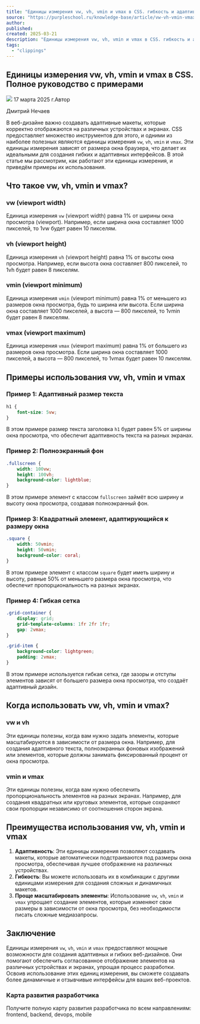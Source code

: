 ```yaml
---
title: "Единицы измерения vw, vh, vmin и vmax в CSS. гибкость и адаптивность для вашего дизайна"
source: "https://purpleschool.ru/knowledge-base/article/vw-vh-vmin-vmax"
author:
published:
created: 2025-03-21
description: "Единицы измерения vw, vh, vmin и vmax в CSS. гибкость и адаптивность для вашего дизайна"
tags:
  - "clippings"
---
```

## Единицы измерения vw, vh, vmin и vmax в CSS. Полное руководство с примерами

![](https://purpleschool.ru/_next/static/media/time-icon.33f80bd8.svg) 17 марта 2025 г.Автор

Дмитрий Нечаев

В веб-дизайне важно создавать адаптивные макеты, которые корректно отображаются на различных устройствах и экранах. CSS предоставляет множество инструментов для этого, и одними из наиболее полезных являются единицы измерения `vw`, `vh`, `vmin` и `vmax`. Эти единицы измерения зависят от размера окна браузера, что делает их идеальными для создания гибких и адаптивных интерфейсов. В этой статье мы рассмотрим, как работают эти единицы измерения, и приведём примеры их использования.

## Что такое vw, vh, vmin и vmax?

### vw (viewport width)

Единица измерения `vw` (viewport width) равна 1% от ширины окна просмотра (viewport). Например, если ширина окна составляет 1000 пикселей, то 1vw будет равен 10 пикселям.

### vh (viewport height)

Единица измерения `vh` (viewport height) равна 1% от высоты окна просмотра. Например, если высота окна составляет 800 пикселей, то 1vh будет равен 8 пикселям.

### vmin (viewport minimum)

Единица измерения `vmin` (viewport minimum) равна 1% от меньшего из размеров окна просмотра, будь то ширина или высота. Если ширина окна составляет 1000 пикселей, а высота — 800 пикселей, то 1vmin будет равен 8 пикселям.

### vmax (viewport maximum)

Единица измерения `vmax` (viewport maximum) равна 1% от большего из размеров окна просмотра. Если ширина окна составляет 1000 пикселей, а высота — 800 пикселей, то 1vmax будет равен 10 пикселям.

## Примеры использования vw, vh, vmin и vmax

### Пример 1: Адаптивный размер текста

```css
h1 {
    font-size: 5vw;
}
```

В этом примере размер текста заголовка `h1` будет равен 5% от ширины окна просмотра, что обеспечит адаптивность текста на разных экранах.

### Пример 2: Полноэкранный фон

```css
.fullscreen {
    width: 100vw;
    height: 100vh;
    background-color: lightblue;
}
```

В этом примере элемент с классом `fullscreen` займёт всю ширину и высоту окна просмотра, создавая полноэкранный фон.

### Пример 3: Квадратный элемент, адаптирующийся к размеру окна

```css
.square {
    width: 50vmin;
    height: 50vmin;
    background-color: coral;
}
```

В этом примере элемент с классом `square` будет иметь ширину и высоту, равные 50% от меньшего размера окна просмотра, что обеспечит пропорциональность на разных экранах.

### Пример 4: Гибкая сетка

```css
.grid-container {
    display: grid;
    grid-template-columns: 1fr 2fr 1fr;
    gap: 2vmax;
}

.grid-item {
    background-color: lightgreen;
    padding: 2vmax;
}
```

В этом примере используется гибкая сетка, где зазоры и отступы элементов зависят от большего размера окна просмотра, что создаёт адаптивный дизайн.

## Когда использовать vw, vh, vmin и vmax?

### vw и vh

Эти единицы полезны, когда вам нужно задать элементы, которые масштабируются в зависимости от размера окна. Например, для создания адаптивного текста, полноэкранных фоновых изображений или элементов, которые должны занимать фиксированный процент от окна просмотра.

### vmin и vmax

Эти единицы полезны, когда вам нужно обеспечить пропорциональность элементов на разных экранах. Например, для создания квадратных или круговых элементов, которые сохраняют свои пропорции независимо от соотношения сторон экрана.

## Преимущества использования vw, vh, vmin и vmax

1. **Адаптивность**: Эти единицы измерения позволяют создавать макеты, которые автоматически подстраиваются под размеры окна просмотра, обеспечивая лучшее отображение на различных устройствах.
2. **Гибкость**: Вы можете использовать их в комбинации с другими единицами измерения для создания сложных и динамичных макетов.
3. **Проще масштабировать элементы**: Использование `vw`, `vh`, `vmin` и `vmax` упрощает создание элементов, которые изменяют свои размеры в зависимости от окна просмотра, без необходимости писать сложные медиазапросы.

## Заключение

Единицы измерения `vw`, `vh`, `vmin` и `vmax` предоставляют мощные возможности для создания адаптивных и гибких веб-дизайнов. Они помогают обеспечить согласованное отображение элементов на различных устройствах и экранах, упрощая процесс разработки. Освоив использование этих единиц измерения, вы сможете создавать более динамичные и отзывчивые интерфейсы для ваших веб-проектов.

### Карта развития разработчика

Получите полную карту развития разработчика по всем направлениям: frontend, backend, devops, mobile
